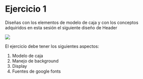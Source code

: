 # Ejercicio 1
Diseñas con los elementos de modelo de caja y con los conceptos adquiridos en esta sesión el siguiente diseño de Header

![](https://storage.googleapis.com/academia-geek-general-bucket/modulo-1/modulo_1_img_11.png)

El ejercicio debe tener los siguientes aspectos:
1. Modelo de caja
2. Manejo de background
3. Display
4. Fuentes de google fonts
